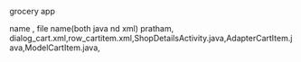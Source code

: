 grocery app

name ,  file name(both java nd xml)
pratham,    dialog_cart.xml,row_cartitem.xml,ShopDetailsActivity.java,AdapterCartItem.java,ModelCartItem.java,
